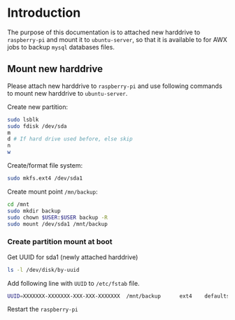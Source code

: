 # Introduction
The purpose of this documentation is to attached new harddrive to `raspberry-pi` and mount it to `ubuntu-server`, so that it is available to for AWX jobs to backup `mysql` databases files.

## Mount new harddrive

Please attach new harddrive to `raspberry-pi` and use following commands to mount new harddrive to `ubuntu-server`.

Create new partition:

```bash
sudo lsblk
sudo fdisk /dev/sda 
m
d # If hard drive used before, else skip
n
w
```

Create/format file system:

```bash
sudo mkfs.ext4 /dev/sda1
```

Create mount point `/mn/backup`:

```bash
cd /mnt 
sudo mkdir backup
sudo chown $USER:$USER backup -R
sudo mount /dev/sda1 /mnt/backup
```

### Create partition mount at boot

Get UUID for sda1 (newly attached harddrive)
```bash
ls -l /dev/disk/by-uuid
```

Add following line with `UUID` to `/etc/fstab` file.
```bash
UUID=XXXXXXX-XXXXXXX-XXX-XXX-XXXXXXX  /mnt/backup      ext4    defaults        0
```

Restart the `raspberry-pi`
